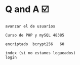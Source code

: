 # Q and A ☑️

    avanzar el de usuarios

    Curso de PHP y mySQL 48385

    encriptado  bcrypt256   60

    index (si no estamos logueados)
    login 
    